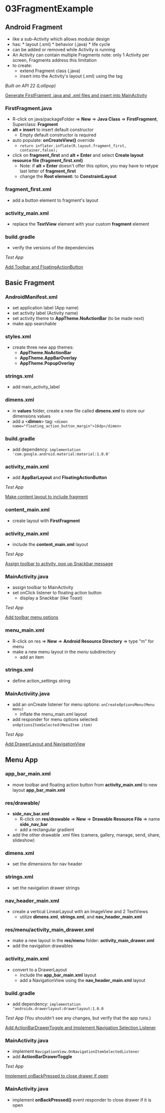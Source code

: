 # 03FragmentExample
## Android Fragment
* like a sub-Activity which allows modular design
* has:
		* layout (.xml)
		* behavior (.java)
		* life cycle
* can be added or removed while Activity is running
* An Activity can contain multiple Fragments
		note: only 1 Activity per screen, Fragments address this limitation
* to create:
	*	extend Fragment class (.java)
	*	insert into the Activity's layout (.xml) using the <fragement> tag

*Built on API 22 (Lollipop)*

[Generate FirstFrament .java and .xml files and insert into MainActivity](https://github.com/dltra/03FragmentExample/commit/a4a54850bb50e413e51bf8216696474657cbec7e)
### FirstFragment.java 
* R-click on java/packageFolder => **New** => **Java Class** => **FirstFragment**, Superclass: **Fragment**
* **alt + insert** to insert default constructor
	* Empty default constructor is required
* auto populate: **onCreateView()** override
	* ``return inflater.inflate(R.layout.fragment_first, container,false);``
* click on **fragment_first** and **alt + Enter** and select **Create layout resource file (fragment_first.xml)**
	* Note:  if **alt + Enter** doesn't offer this option, you may have to retype last letter of **fragment_first**
	* change the **Root element:** to **ConstraintLayout**

### fragment_first.xml
* add a button element to fragment's layout
### activity_main.xml
* replace the **TextView** element with your custom **fragment** element
### build.gradle
* verify the versions of the dependencies

*Test App*

[Add Toolbar and FloatingActionButton](https://github.com/dltra/03FragmentExample/commit/5d3da41ddace3af909157c93454b1f077b5d4cc0)
## Basic Fragment  
### AndroidManifest.xml
* set application label (App name)
* set activity label (Activity name)
* set activity theme to **AppTheme.NoActionBar** (to be made next)
* make app searchable
### styles.xml
* create three new app themes: 
	* **AppTheme.NoActionBar** 
	* **AppTheme.AppBarOverlay**
	* **AppTheme.PopupOverlay**
### strings.xml
* add main_activity_label
### dimens.xml
* in **values** folder, create a new file called **dimens.xml** to store our dimensions values
* add a <**dimen**> tag: ``<dimen  name="floating_action_button_margin">16dp</dimen>``
### build.gradle
* add dependency:  ``implementation 'com.google.android.material:material:1.0.0'``
### activity_main.xml
* add **AppBarLayout** and **FloatingActionButton**

*Test App*

[Make content layout to include fragment](https://github.com/dltra/03FragmentExample/commit/1cfcda97fcb61081e678d23ec727307ccdb500ac)
### content_main.xml 
* create layout with **FirstFragment**
### activity_main.xml
* include the **content_main.xml** layout

*Test App* 

[Assign toolbar to activity, pop up Snackbar message](https://github.com/dltra/03FragmentExample/commit/2ecf910833941ff2a65cec0814fe4e2d991621ca)
### MainActivity.java 
* assign toolbar to MainActivity
* set onClick listener to floating action button
  * display a Snackbar (like Toast)
  
*Test App*

[Add toolbar menu options](https://github.com/dltra/03FragmentExample/commit/c65b4b2c698320904a7866893128ebcc6f1467b9)
### menu_main.xml 
* R-click on res => **New** => **Android Resource Directory** => type "m" for menu
* make a new menu layout in the *menu* subdirectory
    * add an item

### strings.xml
* define action_settings string

### MainActiviity.java
* add an onCreate listener for menu options: ``onCreateOptionsMenu(Menu menu)``
    * inflate the menu_main.xml layout
* add responder for menu options selected: ``onOptionsItemSelected(MenuItem item)``

*Test App*

[Add DrawerLayout and NavigationView](https://github.com/dltra/03FragmentExample/commit/a027b71485111e7737e1e25c1213b3df2d68ec6f)
## Menu App 
### app_bar_main.xml
* move toolbar and floating action button from **activity_main.xml** to new layout **app_bar_main.xml**
### res/drawable/
* **side_nav_bar.xml**
    * R-click on **res/drawable** => **New** => **Drawable Resource File** => name **side_nav_bar**
    * add a rectangular gradient
*  add the other drawable .xml files (camera, gallery, manage, send, share, slideshow)
### dimens.xml
* set the dimensions for nav header
### strings.xml
* set the navigation drawer strings
### nav_header_main.xml
* create a vertical LinearLayout with an ImageView and 2 TextViews
    * utilize **dimens.xml**, **strings.xml**, and **nav_header_main.xml**
### res/menu/activity_main_drawer.xml
* make a new layout in the **res/menu** folder: **activity_main_drawer.xml**
* add the navigation drawables
### activity_main.xml
* convert to a DrawerLayout
    * include the **app_bar_main.xml** layout
    * add a NavigationView using the **nav_header_main.xml** layout
### build.gradle
* add dependency: ``implementation "androidx.drawerlayout:drawerlayout:1.0.0``

*Test App* (You shouldn't see any changes, but verify that the app runs.)

[Add ActionBarDrawerToggle and Implement Navigation Selection Listener](https://github.com/dltra/03FragmentExample/commit/8ba6cf048158cf0cc04699f874db4276a881a51b)
### MainActivity.java
* implement ``NavigationView.OnNavigationItemSelectedListener``
* add **ActionBarDrawerToggle**

*Test App*

[Implement onBackPressed to close drawer if open](https://github.com/dltra/03FragmentExample/commit/e06a08326e947da05f4410475900144306a934f2)
### MainActivity.java
* implement **onBackPressed()** event responder to close drawer if it is open